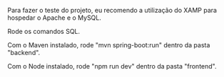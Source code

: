 Para fazer o teste do projeto, eu recomendo a utilização do XAMP para hospedar o Apache e o MySQL.

Rode os comandos SQL.

Com o Maven instalado, rode "mvn spring-boot:run" dentro da pasta "backend".

Com o Node instalado, rode "npm run dev" dentro da pasta "frontend".

